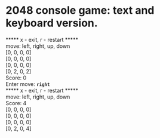 # 2048 console game: text and keyboard version.
***** x - exit, r - restart *****  
move: left, right, up, down  
[0, 0, 0, 0]  
[0, 0, 0, 0]  
[0, 0, 0, 0]  
[0, 2, 0, 2]  
Score: 0   
Enter move: **`right`**  
***** x - exit, r - restart *****  
move: left, right, up, down  
Score: 4  
[0, 0, 0, 0]  
[0, 0, 0, 0]  
[0, 0, 0, 0]  
[0, 2, 0, 4]   
